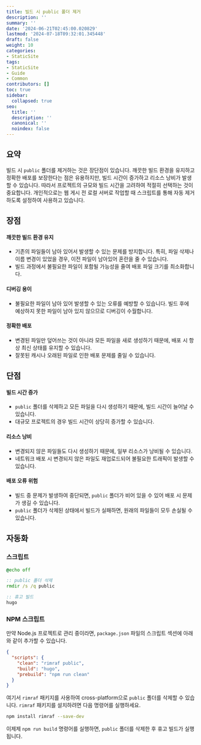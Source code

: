 ```yaml
---
title: 빌드 시 public 폴더 제거
description: ''
summary: ''
date: '2024-06-21T02:45:00.020829'
lastmod: '2024-07-18T09:32:01.345448'
draft: false
weight: 10
categories:
- StaticSite
tags:
- StaticSite
- Guide
- Common
contributors: []
toc: true
sidebar:
  collapsed: true
seo:
  title: ''
  description: ''
  canonical: ''
  noindex: false
---
```


## 요약

빌드 시 `public` 폴더를 제거하는 것은 장단점이 있습니다. 
깨끗한 빌드 환경을 유지하고 정확한 배포를 보장한다는 점은 유용하지만, 빌드 시간이 증가하고 리소스 낭비가 발생할 수 있습니다. 따라서 프로젝트의 규모와 빌드 시간을 고려하여 적절히 선택하는 것이 중요합니다. 개인적으로는 웹 게시 전 로컬 서버로 작업할 때 스크립트를 통해 자동 제거하도록 설정하여 사용하고 있습니다.

## 장점

#### 깨끗한 빌드 환경 유지    
- 기존의 파일들이 남아 있어서 발생할 수 있는 문제를 방지합니다. 특히, 파일 삭제나 이름 변경이 있었을 경우, 이전 파일이 남아있어 혼란을 줄 수 있습니다.
- 빌드 과정에서 불필요한 파일이 포함될 가능성을 줄여 배포 파일 크기를 최소화합니다.
#### 디버깅 용이    
- 불필요한 파일이 남아 있어 발생할 수 있는 오류를 예방할 수 있습니다. 빌드 후에 예상하지 못한 파일이 남아 있지 않으므로 디버깅이 수월합니다.
#### 정확한 배포
- 변경된 파일만 덮어쓰는 것이 아니라 모든 파일을 새로 생성하기 때문에, 배포 시 항상 최신 상태를 유지할 수 있습니다.
- 잘못된 캐시나 오래된 파일로 인한 배포 문제를 줄일 수 있습니다.

## 단점

#### 빌드 시간 증가    
- `public` 폴더를 삭제하고 모든 파일을 다시 생성하기 때문에, 빌드 시간이 늘어날 수 있습니다.
- 대규모 프로젝트의 경우 빌드 시간이 상당히 증가할 수 있습니다.
#### 리소스 낭비    
- 변경되지 않은 파일들도 다시 생성하기 때문에, 일부 리소스가 낭비될 수 있습니다.
- 네트워크 배포 시 변경되지 않은 파일도 재업로드되어 불필요한 트래픽이 발생할 수 있습니다.
#### 배포 오류 위험
- 빌드 중 문제가 발생하여 중단되면, `public` 폴더가 비어 있을 수 있어 배포 시 문제가 생길 수 있습니다.
- `public` 폴더가 삭제된 상태에서 빌드가 실패하면, 원래의 파일들이 모두 손실될 수 있습니다.

## 자동화

### 스크립트

```bat
@echo off

:: public 폴더 삭제
rmdir /s /q public

:: 휴고 빌드
hugo
```

### NPM 스크립트

만약 Node.js 프로젝트로 관리 중이라면, `package.json` 파일의 스크립트 섹션에 아래와 같이 추가할 수 있습니다.

```json
{
  "scripts": {
    "clean": "rimraf public",
    "build": "hugo",
    "prebuild": "npm run clean"
  }
}
```

여기서 `rimraf` 패키지를 사용하여 cross-platform으로 `public` 폴더를 삭제할 수 있습니다. `rimraf` 패키지를 설치하려면 다음 명령어를 실행하세요.

```sh
npm install rimraf --save-dev
```

이제제 `npm run build` 명령어를 실행하면, `public` 폴더를 삭제한 후 휴고 빌드가 실행됩니다.
